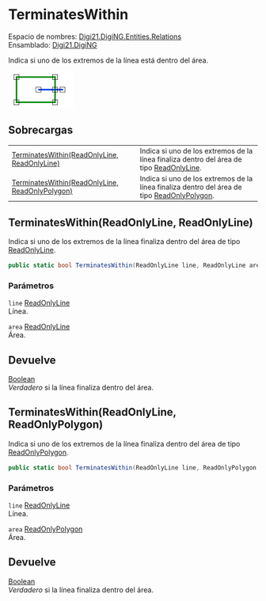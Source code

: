 # TerminatesWithin

Espacio de nombres: [Digi21.DigiNG.Entities.Relations](/digi3d-net/programacion/.net/referencia/digi21.diging/digi21.diging.entities.relations/)\
Ensamblado: [Digi21.DigiNG](/digi3d-net/programacion/.net/referencia/digi21.diging.plugin/digi21.diging/)

Indica si uno de los extremos de la línea está dentro del área.

![Línea termina en área](../../../../../../../../../.gitbook/assets/lineaterminaenarea.png)

## Sobrecargas

|                                                                                                                      |                                                                                                                                                           |
| -------------------------------------------------------------------------------------------------------------------- | --------------------------------------------------------------------------------------------------------------------------------------------------------- |
| [TerminatesWithin(ReadOnlyLine, ReadOnlyLine)](terminateswithin.md#terminateswithin-readonlyline-readonlyline)       | Indica si uno de los extremos de la línea finaliza dentro del área de tipo [ReadOnlyLine](/digi3d-net/programacion/.net/referencia/digi21.diging/digi21.diging.entities/clases/readonlyline/).       |
| [TerminatesWithin(ReadOnlyLine, ReadOnlyPolygon)](terminateswithin.md#terminateswithin-readonlyline-readonlypolygon) | Indica si uno de los extremos de la línea finaliza dentro del área de tipo [ReadOnlyPolygon](/digi3d-net/programacion/.net/referencia/digi21.diging/digi21.diging.entities/clases/readonlypolygon/). |

## TerminatesWithin(ReadOnlyLine, ReadOnlyLine)

Indica si uno de los extremos de la línea finaliza dentro del área de tipo [ReadOnlyLine](/digi3d-net/programacion/.net/referencia/digi21.diging/digi21.diging.entities/clases/readonlyline/).

```csharp
public static bool TerminatesWithin(ReadOnlyLine line, ReadOnlyLine area)
```

### Parámetros

`line` [ReadOnlyLine](/digi3d-net/programacion/.net/referencia/digi21.diging/digi21.diging.entities/clases/readonlyline/)\
Línea.

`area` [ReadOnlyLine](/digi3d-net/programacion/.net/referencia/digi21.diging/digi21.diging.entities/clases/readonlyline/)\
Área.

## Devuelve

[Boolean](https://docs.microsoft.com/en-us/dotnet/api/system.boolean?view=net-5.0)\
_Verdadero_ si la línea finaliza dentro del área.

## TerminatesWithin(ReadOnlyLine, ReadOnlyPolygon)

Indica si uno de los extremos de la línea finaliza dentro del área de tipo [ReadOnlyPolygon](/digi3d-net/programacion/.net/referencia/digi21.diging/digi21.diging.entities/clases/readonlypolygon/).

```csharp
public static bool TerminatesWithin(ReadOnlyLine line, ReadOnlyPolygon area)
```

### Parámetros

`line` [ReadOnlyLine](/digi3d-net/programacion/.net/referencia/digi21.diging/digi21.diging.entities/clases/readonlyline/)\
Línea.

`area` [ReadOnlyPolygon](/digi3d-net/programacion/.net/referencia/digi21.diging/digi21.diging.entities/clases/readonlypolygon/)\
Área.

## Devuelve

[Boolean](https://docs.microsoft.com/en-us/dotnet/api/system.boolean?view=net-5.0)\
_Verdadero_ si la línea finaliza dentro del área.
